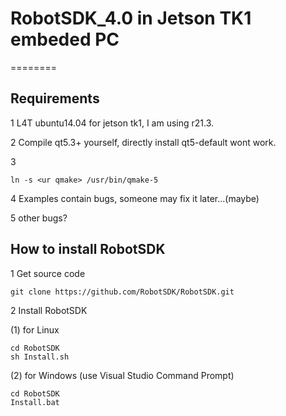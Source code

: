 # RobotSDK_4.0 in Jetson TK1 embeded PC
========
## Requirements

1 L4T ubuntu14.04 for jetson tk1, I am using r21.3.

2 Compile qt5.3+ yourself, directly install qt5-default wont work.

3 
```
ln -s <ur qmake> /usr/bin/qmake-5
```
4 Examples contain bugs, someone may fix it later...(maybe)

5 other bugs? 

## How to install RobotSDK 

1 Get source code 
```
git clone https://github.com/RobotSDK/RobotSDK.git
```
2 Install RobotSDK

  (1) for Linux
```
cd RobotSDK
sh Install.sh
```
  (2) for Windows (use Visual Studio Command Prompt)
```
cd RobotSDK
Install.bat
```

